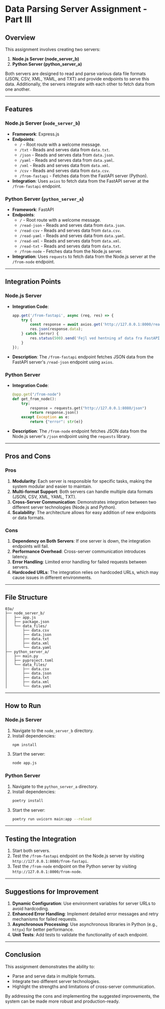 # Data Parsing Server Assignment - Part III

## Overview
This assignment involves creating two servers:
1. **Node.js Server (node_server_b)**
2. **Python Server (python_server_a)**

Both servers are designed to read and parse various data file formats (JSON, CSV, XML, YAML, and TXT) and provide endpoints to serve this data. Additionally, the servers integrate with each other to fetch data from one another.

---

## Features

### Node.js Server (`node_server_b`)
- **Framework**: Express.js
- **Endpoints**:
  - `/` - Root route with a welcome message.
  - `/txt` - Reads and serves data from `data.txt`.
  - `/json` - Reads and serves data from `data.json`.
  - `/yaml` - Reads and serves data from `data.yaml`.
  - `/xml` - Reads and serves data from `data.xml`.
  - `/csv` - Reads and serves data from `data.csv`.
  - `/from-fastapi` - Fetches data from the FastAPI server (Python).
- **Integration**: Uses `axios` to fetch data from the FastAPI server at the `/from-fastapi` endpoint.

### Python Server (`python_server_a`)
- **Framework**: FastAPI
- **Endpoints**:
  - `/` - Root route with a welcome message.
  - `/read-json` - Reads and serves data from `data.json`.
  - `/read-csv` - Reads and serves data from `data.csv`.
  - `/read-yaml` - Reads and serves data from `data.yaml`.
  - `/read-xml` - Reads and serves data from `data.xml`.
  - `/read-txt` - Reads and serves data from `data.txt`.
  - `/from-node` - Fetches data from the Node.js server.
- **Integration**: Uses `requests` to fetch data from the Node.js server at the `/from-node` endpoint.

---

## Integration Points

### Node.js Server
- **Integration Code**:
  ```javascript
  app.get('/from-fastapi', async (req, res) => {
      try {
          const response = await axios.get('http://127.0.0.1:8000/read-json');
          res.json(response.data);
      } catch (error) {
          res.status(500).send('Fejl ved hentning af data fra FastAPI');
      }
  });
  ```
- **Description**: The `/from-fastapi` endpoint fetches JSON data from the FastAPI server's `/read-json` endpoint using `axios`.

### Python Server
- **Integration Code**:
  ```python
  @app.get("/from-node")
  def get_from_node():
      try:
          response = requests.get("http://127.0.0.1:8080/json")
          return response.json()
      except Exception as e:
          return {"error": str(e)}
  ```
- **Description**: The `/from-node` endpoint fetches JSON data from the Node.js server's `/json` endpoint using the `requests` library.

---

## Pros and Cons

### Pros
1. **Modularity**: Each server is responsible for specific tasks, making the system modular and easier to maintain.
2. **Multi-format Support**: Both servers can handle multiple data formats (JSON, CSV, XML, YAML, TXT).
3. **Cross-Server Communication**: Demonstrates integration between two different server technologies (Node.js and Python).
4. **Scalability**: The architecture allows for easy addition of new endpoints or data formats.

### Cons
1. **Dependency on Both Servers**: If one server is down, the integration endpoints will fail.
2. **Performance Overhead**: Cross-server communication introduces latency.
3. **Error Handling**: Limited error handling for failed requests between servers.
4. **Hardcoded URLs**: The integration relies on hardcoded URLs, which may cause issues in different environments.

---

## File Structure
```
03a/
├── node_server_b/
│   ├── app.js
│   ├── package.json
│   └── data_files/
│       ├── data.csv
│       ├── data.json
│       ├── data.txt
│       ├── data.xml
│       └── data.yaml
├── python_server_a/
│   ├── main.py
│   ├── pyproject.toml
│   └── data_files/
│       ├── data.csv
│       ├── data.json
│       ├── data.txt
│       ├── data.xml
│       └── data.yaml
```

---

## How to Run

### Node.js Server
1. Navigate to the `node_server_b` directory.
2. Install dependencies:
   ```bash
   npm install
   ```
3. Start the server:
   ```bash
   node app.js
   ```

### Python Server
1. Navigate to the `python_server_a` directory.
2. Install dependencies:
   ```bash
   poetry install
   ```
3. Start the server:
   ```bash
   poetry run uvicorn main:app --reload
   ```

---

## Testing the Integration
1. Start both servers.
2. Test the `/from-fastapi` endpoint on the Node.js server by visiting `http://127.0.0.1:8080/from-fastapi`.
3. Test the `/from-node` endpoint on the Python server by visiting `http://127.0.0.1:8000/from-node`.

---

## Suggestions for Improvement
1. **Dynamic Configuration**: Use environment variables for server URLs to avoid hardcoding.
2. **Enhanced Error Handling**: Implement detailed error messages and retry mechanisms for failed requests.
3. **Asynchronous Processing**: Use asynchronous libraries in Python (e.g., `httpx`) for better performance.
4. **Unit Tests**: Add tests to validate the functionality of each endpoint.

---

## Conclusion
This assignment demonstrates the ability to:
- Parse and serve data in multiple formats.
- Integrate two different server technologies.
- Highlight the strengths and limitations of cross-server communication.

By addressing the cons and implementing the suggested improvements, the system can be made more robust and production-ready.
